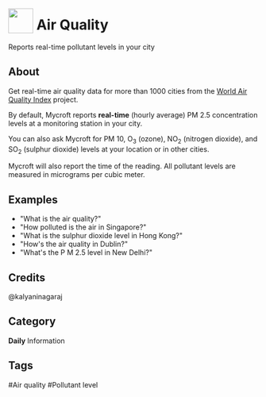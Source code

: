 # <img src="https://raw.githack.com/FortAwesome/Font-Awesome/master/svgs/solid/smog.svg" card_color="#6C7A89" width="50" height="50" style="vertical-align:bottom"/> Air Quality
Reports real-time pollutant levels in your city

## About
Get real-time air quality data for more than 1000 cities from the [World Air Quality Index](https://aqicn.org/) project. 

By default, Mycroft reports **real-time** (hourly average) PM 2.5 concentration levels at a monitoring station in your city.

You can also ask Mycroft for PM 10, O<sub>3</sub> (ozone), NO<sub>2</sub> (nitrogen dioxide), and SO<sub>2</sub> (sulphur dioxide) levels at your location or in other cities.

Mycroft will also report the time of the reading. All pollutant levels are measured in micrograms per cubic meter.

## Examples
* "What is the air quality?"
* "How polluted is the air in Singapore?"
* "What is the sulphur dioxide level in Hong Kong?"
* "How's the air quality in Dublin?"
* "What's the P M 2.5 level in New Delhi?"

## Credits
@kalyaninagaraj

## Category
**Daily**
Information

## Tags
#Air quality
#Pollutant level
